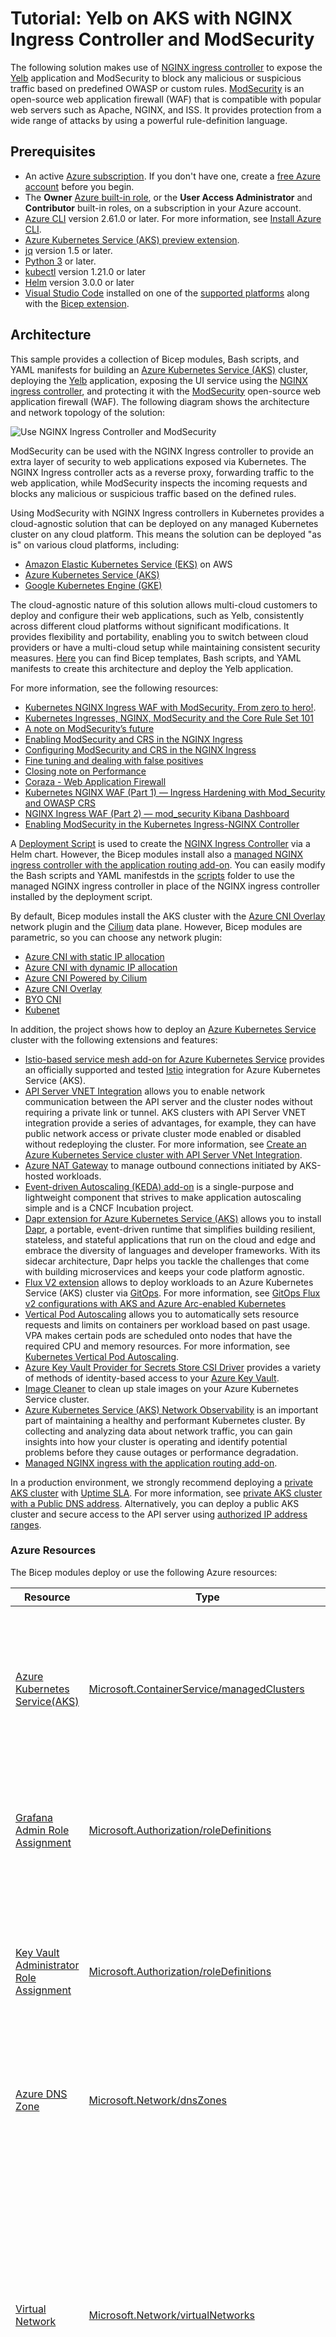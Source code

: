 # Tutorial: Yelb on AKS with NGINX Ingress Controller and ModSecurity

The following solution makes use of [NGINX ingress controller](https://docs.nginx.com/nginx-ingress-controller/intro/overview/) to expose the [Yelb](https://github.com/mreferre/yelb/) application and ModSecurity to block any malicious or suspicious traffic based on predefined OWASP or custom rules. [ModSecurity](https://github.com/SpiderLabs/ModSecurity) is an open-source web application firewall (WAF) that is compatible with popular web servers such as Apache, NGINX, and ISS. It provides protection from a wide range of attacks by using a powerful rule-definition language.

## Prerequisites

- An active [Azure subscription](https://docs.microsoft.com/en-us/azure/guides/developer/azure-developer-guide#understanding-accounts-subscriptions-and-billing). If you don't have one, create a [free Azure account](https://azure.microsoft.com/free/) before you begin.
- The **Owner** [Azure built-in role](https://learn.microsoft.com/en-us/azure/role-based-access-control/built-in-roles), or the **User Access Administrator** and **Contributor** built-in roles, on a subscription in your Azure account.
- [Azure CLI](https://learn.microsoft.com/en-us/cli/azure/install-azure-cli) version 2.61.0 or later. For more information, see [Install Azure CLI](https://learn.microsoft.com/en-us/cli/azure/install-azure-cli).
- [Azure Kubernetes Service (AKS) preview extension](https://learn.microsoft.com/en-us/azure/aks/draft#install-the-aks-preview-azure-cli-extension).
- [jq](https://jqlang.github.io/jq/) version 1.5 or later.
- [Python 3](https://www.python.org/downloads/) or later.
- [kubectl](https://kubernetes.io/docs/tasks/tools/install-kubectl/) version 1.21.0 or later
- [Helm](https://helm.sh/docs/intro/install/) version 3.0.0 or later
- [Visual Studio Code](https://code.visualstudio.com/) installed on one of the [supported platforms](https://code.visualstudio.com/docs/supporting/requirements#_platforms) along with the [Bicep extension](https://marketplace.visualstudio.com/items?itemName=ms-azuretools.vscode-bicep).

## Architecture

This sample provides a collection of Bicep modules, Bash scripts, and YAML manifests for building an [Azure Kubernetes Service (AKS)](https://docs.microsoft.com/en-us/azure/aks/intro-kubernetes) cluster, deploying the [Yelb](https://github.com/mreferre/yelb/) application, exposing the UI service using the [NGINX ingress controller](https://docs.nginx.com/nginx-ingress-controller/intro/overview/), and protecting it with the [ModSecurity](https://github.com/SpiderLabs/ModSecurity) open-source web application firewall (WAF). The following diagram shows the architecture and network topology of the solution:

![Use NGINX Ingress Controller and ModSecurity](../../images/nginx-modsecurity-aks.png)

ModSecurity can be used with the NGINX Ingress controller to provide an extra layer of security to web applications exposed via Kubernetes. The NGINX Ingress controller acts as a reverse proxy, forwarding traffic to the web application, while ModSecurity inspects the incoming requests and blocks any malicious or suspicious traffic based on the defined rules.

Using ModSecurity with NGINX Ingress controllers in Kubernetes provides a cloud-agnostic solution that can be deployed on any managed Kubernetes cluster on any cloud platform. This means the solution can be deployed "as is" on various cloud platforms, including:

- [Amazon Elastic Kubernetes Service (EKS)](https://aws.amazon.com/eks/) on AWS
- [Azure Kubernetes Service (AKS)](https://docs.microsoft.com/en-us/azure/aks/intro-kubernetes)
- [Google Kubernetes Engine (GKE)](https://cloud.google.com/kubernetes-engine)

The cloud-agnostic nature of this solution allows multi-cloud customers to deploy and configure their web applications, such as Yelb, consistently across different cloud platforms without significant modifications. It provides flexibility and portability, enabling you to switch between cloud providers or have a multi-cloud setup while maintaining consistent security measures. [Here](./nginx-with-modsecurity-waf/README.md) you can find Bicep templates, Bash scripts, and YAML manifests to create this architecture and deploy the Yelb application.

For more information, see the following resources:

- [Kubernetes NGINX Ingress WAF with ModSecurity. From zero to hero!](https://systemweakness.com/nginx-ingress-waf-with-modsecurity-from-zero-to-hero-fa284cb6f54a).
- [Kubernetes Ingresses, NGINX, ModSecurity and the Core Rule Set 101](https://systemweakness.com/nginx-ingress-waf-with-modsecurity-from-zero-to-hero-fa284cb6f54a#7f54)
- [A note on ModSecurity’s future](https://systemweakness.com/nginx-ingress-waf-with-modsecurity-from-zero-to-hero-fa284cb6f54a#b056)
- [Enabling ModSecurity and CRS in the NGINX Ingress](https://systemweakness.com/nginx-ingress-waf-with-modsecurity-from-zero-to-hero-fa284cb6f54a#6f5a)
- [Configuring ModSecurity and CRS in the NGINX Ingress](https://systemweakness.com/nginx-ingress-waf-with-modsecurity-from-zero-to-hero-fa284cb6f54a#6815)
- [Fine tuning and dealing with false positives](https://systemweakness.com/nginx-ingress-waf-with-modsecurity-from-zero-to-hero-fa284cb6f54a#86d1)
- [Closing note on Performance](https://systemweakness.com/nginx-ingress-waf-with-modsecurity-from-zero-to-hero-fa284cb6f54a#6e79)
- [Coraza - Web Application Firewall](https://github.com/corazawaf/coraza)
- [Kubernetes NGINX WAF (Part 1) — Ingress Hardening with Mod_Security and OWASP CRS](https://medium.com/opensight-ch/kubernetes-nginx-waf-part-1-ingress-hardening-with-mod-security-and-owasp-crs-3cb1215cddfd)
- [NGINX Ingress WAF (Part 2) — mod_security Kibana Dashboard](https://medium.com/opensight-ch/nginx-ingress-waf-part-2-mod-security-kibana-dashboard-2fd863180d47)
- [Enabling ModSecurity in the Kubernetes Ingress-NGINX Controller](https://awkwardferny.medium.com/enabling-modsecurity-in-the-kubernetes-ingress-nginx-controller-111f9c877998)

A [Deployment Script](https://learn.microsoft.com/en-us/azure/azure-resource-manager/bicep/deployment-script-bicep) is used to create the [NGINX Ingress Controller](https://docs.nginx.com/nginx-ingress-controller/intro/overview/) via a Helm chart. However, the Bicep modules install also a [managed NGINX ingress controller with the application routing add-on](https://learn.microsoft.com/en-us/azure/aks/app-routing). You can easily modify the Bash scripts and YAML manifestds in the [scripts](./scripts/) folder to use the managed NGINX ingress controller in place of the NGINX ingress controller installed by the deployment script. 

By default, Bicep modules install the AKS cluster with the [Azure CNI Overlay](https://learn.microsoft.com/en-us/azure/aks/azure-cni-overlay) network plugin and the [Cilium](https://learn.microsoft.com/en-us/azure/aks/azure-cni-powered-by-cilium) data plane. However, Bicep modules are parametric, so you can choose any network plugin:

- [Azure CNI with static IP allocation](https://learn.microsoft.com/en-us/azure/aks/configure-azure-cni)
- [Azure CNI with dynamic IP allocation](https://learn.microsoft.com/en-us/azure/aks/configure-azure-cni-dynamic-ip-allocation)
- [Azure CNI Powered by Cilium](https://learn.microsoft.com/en-us/azure/aks/azure-cni-powered-by-cilium)
- [Azure CNI Overlay](https://learn.microsoft.com/en-us/azure/aks/azure-cni-overlay)
- [BYO CNI](https://learn.microsoft.com/en-us/azure/aks/use-byo-cni?tabs=azure-cli)
- [Kubenet](https://learn.microsoft.com/en-us/azure/aks/configure-kubenet)

In addition, the project shows how to deploy an [Azure Kubernetes Service](https://docs.microsoft.com/en-us/azure/aks/intro-kubernetes) cluster with the following extensions and features:

- [Istio-based service mesh add-on for Azure Kubernetes Service](https://learn.microsoft.com/en-us/azure/aks/istio-about) provides an officially supported and tested [Istio](https://istio.io/v1.1/docs/concepts/what-is-istio/) integration for Azure Kubernetes Service (AKS).
- [API Server VNET Integration](https://learn.microsoft.com/en-us/azure/aks/api-server-vnet-integration) allows you to enable network communication between the API server and the cluster nodes without requiring a private link or tunnel. AKS clusters with API Server VNET integration provide a series of advantages, for example, they can have public network access or private cluster mode enabled or disabled without redeploying the cluster. For more information, see [Create an Azure Kubernetes Service cluster with API Server VNet Integration](https://learn.microsoft.com/en-us/azure/aks/api-server-vnet-integration).
- [Azure NAT Gateway](https://learn.microsoft.com/en-us/azure/virtual-network/nat-gateway/nat-overview) to manage outbound connections initiated by AKS-hosted workloads.
- [Event-driven Autoscaling (KEDA) add-on](https://learn.microsoft.com/en-us/azure/aks/keda-about) is a single-purpose and lightweight component that strives to make application autoscaling simple and is a CNCF Incubation project.
- [Dapr extension for Azure Kubernetes Service (AKS)](https://learn.microsoft.com/en-us/azure/aks/dapr) allows you to install [Dapr](https://dapr.io/), a portable, event-driven runtime that simplifies building resilient, stateless, and stateful applications that run on the cloud and edge and embrace the diversity of languages and developer frameworks. With its sidecar architecture, Dapr helps you tackle the challenges that come with building microservices and keeps your code platform agnostic.
- [Flux V2 extension](https://learn.microsoft.com/en-us/azure/azure-arc/kubernetes/tutorial-use-gitops-flux2?tabs=azure-cli) allows to deploy workloads to an Azure Kubernetes Service (AKS) cluster via [GitOps](https://www.weave.works/technologies/gitops/). For more information, see [GitOps Flux v2 configurations with AKS and Azure Arc-enabled Kubernetes](https://learn.microsoft.com/en-us/azure/azure-arc/kubernetes/conceptual-gitops-flux2)
- [Vertical Pod Autoscaling](https://learn.microsoft.com/en-us/azure/aks/vertical-pod-autoscaler) allows you to automatically sets resource requests and limits on containers per workload based on past usage. VPA makes certain pods are scheduled onto nodes that have the required CPU and memory resources. For more information, see [Kubernetes Vertical Pod Autoscaling](https://itnext.io/k8s-vertical-pod-autoscaling-fd9e602cbf81).
- [Azure Key Vault Provider for Secrets Store CSI Driver](https://learn.microsoft.com/en-us/azure/aks/csi-secrets-store-identity-access) provides a variety of methods of identity-based access to your [Azure Key Vault](https://learn.microsoft.com/en-us/azure/key-vault/general/overview).
- [Image Cleaner](https://learn.microsoft.com/en-us/azure/aks/image-cleaner?tabs=azure-cli) to clean up stale images on your Azure Kubernetes Service cluster.
- [Azure Kubernetes Service (AKS) Network Observability](https://learn.microsoft.com/en-us/azure/aks/network-observability-overview) is an important part of maintaining a healthy and performant Kubernetes cluster. By collecting and analyzing data about network traffic, you can gain insights into how your cluster is operating and identify potential problems before they cause outages or performance degradation.
- [Managed NGINX ingress with the application routing add-on](https://learn.microsoft.com/en-us/azure/aks/app-routing).

In a production environment, we strongly recommend deploying a [private AKS cluster](https://docs.microsoft.com/en-us/azure/aks/private-clusters) with [Uptime SLA](https://docs.microsoft.com/en-us/azure/aks/uptime-sla). For more information, see [private AKS cluster with a Public DNS address](https://docs.microsoft.com/en-us/azure/aks/private-clusters#create-a-private-aks-cluster-with-a-public-dns-address). Alternatively, you can deploy a public AKS cluster and secure access to the API server using [authorized IP address ranges](https://learn.microsoft.com/en-us/azure/aks/api-server-authorized-ip-ranges).

### Azure Resources

The Bicep modules deploy or use the following Azure resources:

| Resource | Type | Description |
|----------|------|-------------|
| [Azure Kubernetes Service(AKS)](https://docs.microsoft.com/en-us/azure/aks/intro-kubernetes) | [Microsoft.ContainerService/managedClusters](https://learn.microsoft.com/en-us/azure/templates/microsoft.containerservice/managedclusters?pivots=deployment-language-bicep) | A public or private AKS cluster composed of a `system` node pool in a dedicated subnet that hosts only critical system pods and services, and a `user` node pool hosting user workloads and artifacts in a dedicated subnet. |
| [Grafana Admin Role Assignment](https://learn.microsoft.com/en-us/azure/managed-grafana/how-to-share-grafana-workspace?tabs=azure-portal) | [Microsoft.Authorization/roleDefinitions](https://learn.microsoft.com/en-us/azure/templates/microsoft.authorization/roleassignments?pivots=deployment-language-bicep) | A `Grafana Admin` role assignment on the Azure Managed Grafana for the Microsoft Entra ID user whose objectID is defined in the `userId` parameter. |
| [Key Vault Administrator Role Assignment](https://learn.microsoft.com/en-us/azure/aks/csi-secrets-store-driver) | [Microsoft.Authorization/roleDefinitions](https://learn.microsoft.com/en-us/azure/templates/microsoft.authorization/roleassignments?pivots=deployment-language-bicep) | A `Key Vault Administrator` role assignment on the existing Azure Key Vault resource which contains the TLS certificate for the user-defined managed identity used by the Azure Key Vault provider for Secrets Store CSI Driver. |
| [Azure DNS Zone](https://learn.microsoft.com/en-us/azure/dns/private-dns-overview) | [Microsoft.Network/dnsZones](https://learn.microsoft.com/en-us/azure/templates/microsoft.network/dnszones?pivots=deployment-language-bicep) | An existing Azure DNS zone used for the name resolution of AKS-hosted workloads. This resource is optional. |
| [Virtual Network](https://docs.microsoft.com/en-us/azure/virtual-network/virtual-networks-overview) | [Microsoft.Network/virtualNetworks](https://docs.microsoft.com/en-us/azure/templates/microsoft.network/virtualnetworks) | A new virtual network with multiple subnets for different purposes: `SystemSubnet`is used for the agent nodes of the `system` node pool, `UserSubnet` is used for the agent nodes of the `user` node pool, `ApiServerSubnet` is used by API Server VNET Integration, `AzureBastionSubnet` is used by Azure Bastion Host, `VmSubnet` is used for a jump-box virtual machine used to connect to the (private) AKS cluster and for Azure Private Endpoints. |
| [User-Assigned Managed Identity](https://docs.microsoft.com/en-us/azure/active-directory/managed-identities-azure-resources/overview) | [Microsoft.ManagedIdentity/userAssignedIdentities](https://learn.microsoft.com/en-us/azure/templates/microsoft.managedidentity/2018-11-30/userassignedidentities?pivots=deployment-language-bicep) | A user-defined managed identity used by the AKS cluster to create additional resources in Azure. |
| [Virtual Machine](https://docs.microsoft.com/en-us/azure/virtual-machines/windows/) | [Microsoft.Compute/virtualMachines](https://docs.microsoft.com/en-us/azure/templates/microsoft.compute/virtualmachines) | A jump-box virtual machine used to manage the private AKS cluster. |
| [Azure Bastion](https://docs.microsoft.com/en-us/azure/bastion/bastion-overview) | [Microsoft.Network/bastionHosts](https://docs.microsoft.com/en-us/azure/templates/microsoft.network/bastionhosts) | An Azure Bastion deployed in the AKS cluster virtual network to provide SSH connectivity to agent nodes and virtual machines. |
| [Storage Account](https://docs.microsoft.com/en-us/azure/storage/common/storage-account-overview) | [Microsoft.Storage/storageAccounts](https://docs.microsoft.com/en-us/azure/templates/microsoft.storage/storageaccounts) | A storage account used to store the boot diagnostics logs of the jumpbox virtual machine. |
| [Azure Container Registry](https://docs.microsoft.com/en-us/azure/container-registry/container-registry-intro) | [Microsoft.ContainerRegistry/registries](https://learn.microsoft.com/en-us/azure/templates/microsoft.containerregistry/registries?pivots=deployment-language-bicep) | An Azure Container Registry to build, store, and manage container images and artifacts in a private registry. This is not required to deploy the `Yelb` application as the sample uses public container images. |
| [Azure Key Vault](https://docs.microsoft.com/en-us/azure/key-vault/general/basic-concepts) | [Microsoft.KeyVault/vaults](https://learn.microsoft.com/en-us/azure/templates/microsoft.keyvault/vaults?pivots=deployment-language-bicep) | An existing Azure Key Vault used to store secrets, certificates, and keys. |
| [Azure Private Endpoint](https://learn.microsoft.com/en-us/azure/private-link/private-endpoint-overview)| [Microsoft.Network/privateEndpoints](https://docs.microsoft.com/en-us/azure/templates/microsoft.network/privateendpoints) | Azure Private Endpoints for Azure Container Registry, Azure Key Vault, and Azure Storage Account. |
| [Azure Private DNS Zone](https://docs.microsoft.com/en-us/azure/dns/private-dns-overview) | [Microsoft.Network/privateDnsZones](https://docs.microsoft.com/en-us/azure/templates/microsoft.network/privatednszones) |  Azure Private DNS Zones are used for the DNS resolution of the Azure Private Endpoints for Azure Container Registry, Azure Key Vault, Azure Storage Account, API Server when deploying a private AKS cluster. |
| [Azure Network Security Group](https://docs.microsoft.com/en-us/azure/virtual-network/network-security-groups-overview) | [Microsoft.Network/networkSecurityGroups](https://docs.microsoft.com/en-us/azure/templates/microsoft.network/networksecuritygroups?tabs=bicep) | Azure Network Security Groups used to filter inbound and outbound traffic for subnets hosting virtual machines. |
| [Azure Monitor Workspace](https://learn.microsoft.com/en-us/azure/azure-monitor/essentials/azure-monitor-workspace-overview) | [Microsoft.Monitor/accounts](https://learn.microsoft.com/en-us/azure/azure-monitor/essentials/azure-monitor-workspace-overview) | An [Azure Monitor workspace](https://learn.microsoft.com/en-us/azure/azure-monitor/essentials/azure-monitor-workspace-overview) to store Prometheus metrics generated by the AKS cluster and workloads.You can [Prometheus query language (PromQL)](https://aka.ms/azureprometheus-promio-promql) to analyze and alert on the performance of monitored infrastructure and workloads without having to operate the underlying infrastructure. The primary method for visualizing Prometheus metrics is [Azure Managed Grafana](https://learn.microsoft.com/en-us/azure/managed-grafana/overview). |
| [Azure Managed Grafana](https://learn.microsoft.com/en-us/azure/managed-grafana/overview) | [Microsoft.Dashboard/grafana](https://learn.microsoft.com/en-us/azure/templates/microsoft.dashboard/grafana?pivots=deployment-language-bicep) | an [Azure Managed Grafana](https://learn.microsoft.com/en-us/azure/managed-grafana/overview) instance used to visualize the [Prometheus metrics](https://learn.microsoft.com/en-us/azure/azure-monitor/containers/prometheus-metrics-enable?tabs=azure-portal) generated by the [Azure Kubernetes Service(AKS)](https://docs.microsoft.com/en-us/azure/aks/intro-kubernetes) cluster. [Azure Managed Grafana](https://learn.microsoft.com/en-us/azure/managed-grafana/overview) provides a set of built-in dashboards to visualize Prometheus metrics generated by your AKS cluster and workloads. |
| [Azure Log Analytics Workspace](https://docs.microsoft.com/en-us/azure/azure-monitor/logs/log-analytics-workspace-overview) | [Microsoft.OperationalInsights/workspaces](https://docs.microsoft.com/en-us/azure/templates/microsoft.operationalinsights/workspaces) | A centralized Azure Log Analytics workspace used to collect diagnostics logs and metrics from various Azure resources. |
| [Deployment Script](https://learn.microsoft.com/en-us/azure/azure-resource-manager/bicep/deployment-script-bicep) | [Microsoft.Resources/deploymentScripts](https://learn.microsoft.com/en-us/azure/templates/microsoft.resources/deploymentscripts?pivots=deployment-language-bicep) | A deployment script is utilized to run the `install-nginx-ingress-controller-with-modsecurity.sh` Bash script, which installs the [NGINX Ingress Controller](https://docs.nginx.com/nginx-ingress-controller/), [Cert-Manager](https://cert-manager.io/docs/), and [Prometheus](https://prometheus.io/) to the AKS cluster using [Helm](https://helm.sh/). However, the in-cluster Prometheus instance is not necessary as the Bicep modules install [Azure Managed Prometheus](https://learn.microsoft.com/en-us/azure/azure-monitor/essentials/azure-monitor-workspace-overview) and [Azure Managed Grafana](https://learn.microsoft.com/en-us/azure/managed-grafana/overview) to collect and monitor AKS Prometheus metrics. If needed, you can modify the `install-nginx-ingress-controller-with-modsecurity.sh` script to exclude the installation of the in-cluster Prometheus. For more details on deployment scripts, refer to the [Use deployment scripts in Bicep](https://learn.microsoft.com/en-us/azure/azure-resource-manager/bicep/deployment-script-bicep) documentation.|

## Deploy the Bicep modules

You can deploy the Bicep modules in the [bicep](./bicep/) folder using the [deploy.sh](./bicep/deploy.sh) Bash script. Specify a value for the following parameters in the `deploy.sh` script and `main.parameters.json` parameters file before deploying the Bicep modules.

- `prefix`: specifies a prefix for all the Azure resources.
- `authenticationType`: specifies the type of authentication when accessing the Virtual Machine. `sshPublicKey` is the recommended value. Allowed values: `sshPublicKey` and `password`.
- `vmAdminUsername`: specifies the name of the administrator account of the virtual machine.
- `vmAdminPasswordOrKey`: specifies the SSH Key or password for the virtual machine.
- `aksClusterSshPublicKey`:  specifies the SSH Key or password for AKS cluster agent nodes.
- `aadProfileAdminGroupObjectIDs`: when deploying an AKS cluster with Azure AD and Azure RBAC integration, this array parameter contains the list of Azure AD group object IDs that will have the admin role of the cluster.

This is the full list of the parameters.

Here is the markdown table extrapolated from the Bicep code:

| Name                                      | Type    | Description                                                                                                                                   |
| ----------------------------------------- | ------- | --------------------------------------------------------------------------------------------------------------------------------------------- |
| `prefix`                                  | `string`  | Specifies the name prefix for all the Azure resources.                                                                                         |
| `location`                                | `string`  | Specifies the location for all the Azure resources.                                                                                            |
| `userId`                                  | `string`  | Specifies the object id of an Azure Active Directory user.                                                                                     |
| `letterCaseType`                          | `string`  | Specifies whether name resources are in CamelCase, UpperCamelCase, or KebabCase.                                                               |
| `aksClusterName`                          | `string`  | Specifies the name of the AKS cluster.                                                                                                         |
| `createMetricAlerts`                      | `bool`    | Specifies whether creating metric alerts or not.                                                                                               |
| `metricAlertsEnabled`                     | `bool`    | Specifies whether metric alerts are enabled or disabled.                                                                                       |
| `metricAlertsEvalFrequency`               | `string`  | Specifies metric alerts eval frequency.                                                                                                        |
| `metricAlertsWindowsSize`                 | `string`  | Specifies metric alerts window size.                                                                                                           |
| `aksClusterDnsPrefix`                     | `string`  | Specifies the DNS prefix specified when creating the managed cluster.                                                                          |
| `aksClusterNetworkPlugin`                 | `string`  | Specifies the network plugin used for building Kubernetes network.                                                                             |
| `aksClusterNetworkPluginMode`             | `string`  | Specifies the Network plugin mode used for building the Kubernetes network.                                                                    |
| `aksClusterNetworkPolicy`                 | `string`  | Specifies the network policy used for building the Kubernetes network.                                                                         |
| `aksClusterNetworkDataplane`              | `string`  | Specifies the network dataplane used in the Kubernetes cluster.                                                                                |
| `aksClusterNetworkMode`                   | `string`  | Specifies the network mode. This cannot be specified if networkPlugin is anything other than azure.                                            |
| `aksClusterPodCidr`                       | `string`  | Specifies the CIDR notation IP range from which to assign pod IPs when kubenet is used.                                                        |
| `aksClusterServiceCidr`                   | `string`  | Specifies a CIDR notation IP range from which to assign service cluster IPs.                                                                    |
| `aksClusterDnsServiceIP`                  | `string`  | Specifies the IP address assigned to the Kubernetes DNS service.                                                                                |
| `aksClusterLoadBalancerSku`               | `string`  | Specifies the SKU of the load balancer used by the virtual machine scale sets used by nodepools.                                               |
| `loadBalancerBackendPoolType`             | `string`  | Specifies the type of the managed inbound Load Balancer BackendPool.                                                                            |
| `advancedNetworking`                      | `object`  | Specifies Advanced Networking profile for enabling observability on a cluster.                                                                 |
| `aksClusterIpFamilies`                     | `array`   | Specifies the IP families used to determine single-stack or dual-stack clusters.                                                               |
| `aksClusterOutboundType`                  | `string`  | Specifies the outbound (egress) routing method.                                                                                                |
| `aksClusterSkuTier`                       | `string`  | Specifies the tier of a managed cluster SKU: Paid or Free.                                                                                     |
| `aksClusterKubernetesVersion`             | `string`  | Specifies the version of Kubernetes specified when creating the managed cluster.                                                              |
| `aksClusterAdminUsername`                 | `string`  | Specifies the administrator username of Linux virtual machines.                                                                                |
| `aksClusterSshPublicKey`                  | `string`  | Specifies the SSH RSA public key string for the Linux nodes.                                                                                    |
| `aadProfileTenantId`                      | `string`  | Specifies the tenant id of the Azure Active Directory used by the AKS cluster for authentication.                                              |
| `aadProfileAdminGroupObjectIDs`           | `array`   | Specifies the AAD group object IDs that will have admin role of the cluster.                                                                    |
| `aksClusterNodeOSUpgradeChannel`          | `string`  | Specifies the node OS upgrade channel.                                                                                                         |
| `aksClusterUpgradeChannel`                | `string`  | Specifies the upgrade channel for auto upgrade.                                                                                                |
| `aksClusterEnablePrivateCluster`          | `bool`    | Specifies whether to create the cluster as a private cluster or not.                                                                            |
| `aksClusterWebAppRoutingEnabled`          | `bool`    | Specifies whether the managed NGINX Ingress Controller application routing addon is enabled.                                                    |
| `aksClusterNginxDefaultIngressControllerType` | `string`             | Specifies the ingress type for the default NginxIngressController custom resource for the managed NGINX ingress controller. |
| `aksPrivateDNSZone`                       | `string`  | Specifies the Private DNS Zone mode for private cluster.                                                                                       |
| `aksEnablePrivateClusterPublicFQDN`       | `bool`    | Specifies whether to create additional public FQDN for private cluster or not.                                                                 |
| `aadProfileManaged`                       | `bool`    | Specifies whether to enable managed AAD integration.                                                                                           |
| `aadProfileEnableAzureRBAC`               | `bool`    | Specifies whether to enable Azure RBAC for Kubernetes authorization.                                                                            |
| `systemAgentPoolName`                     | `string`  | Specifies the unique name of the system node pool profile.                                                                                     |
| `systemAgentPoolVmSize`                   | `string`  | Specifies the vm size of nodes in the system node pool.                                                                                        |
| `systemAgentPoolOsDiskSizeGB`             | `int`     | Specifies the OS Disk Size in GB for every machine in the system agent pool.                                                                    |
| `systemAgentPoolOsDiskType`               | `string`  | Specifies the OS disk type for machines in a given agent pool.                                                                                  |
| `systemAgentPoolAgentCount`                | `int`     | Specifies the number of agents (VMs) to host docker containers in the system node pool.                                                        |
| `systemAgentPoolOsType`                   | `string`  | Specifies the OS type for the VMs in the system node pool.                                                                                     |
| `systemAgentPoolOsSKU`                    | `string`  | Specifies the OS SKU used by the system agent pool.                                                                                            |
| `systemAgentPoolMaxPods`                   | `int`     | Specifies the maximum number of pods that can run on a node in the system node pool.                                                           |
| `systemAgentPoolMaxCount`                  | `int`     | Specifies the maximum number of nodes for auto-scaling for the system node pool.                                                               |
| `systemAgentPoolMinCount`                  | `int`     | Specifies the minimum number of nodes for auto-scaling for the system node pool.                                                               |
| `systemAgentPoolEnableAutoScaling`         | `bool`    | Specifies whether to enable auto-scaling for the system node pool.                                                                             |
| `systemAgentPoolScaleSetPriority`          | `string`  | Specifies the virtual machine scale set priority in the system node pool.                                                                      |
| `systemAgentPoolScaleSetEvictionPolicy`    | `string`  | Specifies the ScaleSetEvictionPolicy for spot virtual machine scale set.                                                                       |
| `systemAgentPoolNodeLabels`               | `object`  | Specifies the Agent pool node labels to be persisted across all nodes in the system node pool.                                                 |
| `systemAgentPoolNodeTaints`               | `array`   | Specifies the taints added to new nodes during node pool create and scale.                                                                      |
| `systemAgentPoolKubeletDiskType`           | `string`  | Determines the placement of emptyDir volumes, container runtime data root, and Kubelet ephemeral storage.                                     |
| `systemAgentPoolType`                      | `string`  | Specifies the type for the system node pool.                                                                                                   |
| `systemAgentPoolAvailabilityZones`         | `array`   | Specifies the availability zones for the agent nodes in the system node pool.                                                                  |
| `userAgentPoolName`                       | `string`  | Specifies the unique name of the user node pool profile.                                                                                       |
| `userAgentPoolVmSize`                     | `string`  | Specifies the vm size of nodes in the user node pool.                                                                                          |
| `userAgentPoolOsDiskSizeGB`               | `int`     | Specifies the OS Disk Size in GB for every machine in the user agent pool.                                                                      |
| `userAgentPoolOsDiskType`                 | `string`  | Specifies the OS disk type for machines in a given agent pool.                                                                                  |
| `userAgentPoolAgentCount`                  | `int`     | Specifies the number of agents (VMs) to host docker containers in the user node pool.                                                          |
| `userAgentPoolOsType`                     | `string`  | Specifies the OS type for the VMs in the user node pool.                                                                                       |
| `userAgentPoolOsSKU`                      | `string`  | Specifies the OS SKU used by the user agent pool.                                                                                              |
| `userAgentPoolMaxPods`                     | `int`     | Specifies the maximum number of pods that can run on a node in the user node pool.                                                             |
| `userAgentPoolMaxCount`                    | `int`     | Specifies the maximum number of nodes for auto-scaling for the user node pool.                                                                 |
| `userAgentPoolMinCount`                    | `int`     | Specifies the minimum number of nodes for auto-scaling for the user node pool.                                                                 |
| `userAgentPoolEnableAutoScaling`           | `bool`    | Specifies whether to enable auto-scaling for the user node pool.                                                                               |
| `userAgentPoolScaleSetPriority`            | `string`  | Specifies the virtual machine scale set priority in the user node pool.                                                                        |
| `userAgentPoolScaleSetEvictionPolicy`      | `string`  | Specifies the ScaleSetEvictionPolicy for spot virtual machine scale set.                                                                       |
| `userAgentPoolNodeLabels`                 | `object`  | Specifies the Agent pool node labels to be persisted across all nodes in the user node pool.                                                   |
| `userAgentPoolNodeTaints`                 | `array`   | Specifies the taints added to new nodes during node pool create and scale.                                                                      |
| `userAgentPoolKubeletDiskType`             | `string`  | Determines the placement of emptyDir volumes, container runtime data root, and Kubelet ephemeral storage.                                     |
| `userAgentPoolType`                        | `string`  | Specifies the type for the user node pool.                                                                                                     |
| `userAgentPoolAvailabilityZones`           | `array`   | Specifies the availability zones for the agent nodes in the user node pool.                                                                    |
| `httpApplicationRoutingEnabled`           | `bool`    | Specifies whether the httpApplicationRouting add-on is enabled or not.                                                                         |
| `istioServiceMeshEnabled`                  | `bool`    | Specifies whether the Istio Service Mesh add-on is enabled or not.                                                                             |
| `istioIngressGatewayEnabled`               | `bool`    | Specifies whether the Istio Ingress Gateway is enabled or not.                                                                                 |
| `istioIngressGatewayType`                  | `string`  | Specifies the type of the Istio Ingress Gateway.                                                                                               |
| `kedaEnabled`                             | `bool`    | Specifies whether the Kubernetes Event-Driven Autoscaler (KEDA) add-on is enabled or not.                                                      |
| `daprEnabled`                             | `bool`    | Specifies whether the Dapr extension is enabled or not.                                                                                        |
| `daprHaEnabled`                           | `bool`    | Enable high availability (HA) mode for the Dapr control plane.                                                                                  |
| `fluxGitOpsEnabled`                       | `bool`    | Specifies whether the Flux V2 extension is enabled or not.                                                                                      |
| `verticalPodAutoscalerEnabled`            | `bool`    | Specifies whether the Vertical Pod Autoscaler is enabled or not.                                                                                |
| `aciConnectorLinuxEnabled`                | `bool`    | Specifies whether the aciConnectorLinux add-on is enabled or not.                                                                              |
| `azurePolicyEnabled`                      | `bool`    | Specifies whether the azurepolicy add-on is enabled or not.                                                                                    |
| `azureKeyvaultSecretsProviderEnabled`     | `bool`    | Specifies whether the Azure Key Vault Provider for Secrets Store CSI Driver addon is enabled or not.                                            |
| `kubeDashboardEnabled`                    | `bool`    | Specifies whether the kubeDashboard add-on is enabled or not.                                                                                  |
| `podIdentityProfileEnabled`               | `bool`    | Specifies whether the pod identity addon is enabled.                                                                                           |
| `autoScalerProfileScanInterval`            | `string`  | Specifies the scan interval of the auto-scaler of the AKS cluster.                                                                             |
| `autoScalerProfileScaleDownDelayAfterAdd`  | `string`  | Specifies the scale down delay after add of the auto-scaler of the AKS cluster.                                                                |
| `autoScalerProfileScaleDownDelayAfterDelete` | `string` | Specifies the scale down delay after delete of the auto-scaler of the AKS cluster.                                                             |
| `autoScalerProfileScaleDownDelayAfterFailure` | `string` | Specifies scale down delay after failure of the auto-scaler of the AKS cluster.                                                               |
| `autoScalerProfileScaleDownUnneededTime`   | `string`  | Specifies the scale down unneeded time of the auto-scaler of the AKS cluster.                                                                  |
| `autoScalerProfileScaleDownUnreadyTime`    | `string`  | Specifies the scale down unready time of the auto-scaler of the AKS cluster.                                                                   |
| `autoScalerProfileUtilizationThreshold`    | `string`  | Specifies the utilization threshold of the auto-scaler of the AKS cluster.                                                                     |
| `autoScalerProfileMaxGracefulTerminationSec` | `string` | Specifies the max graceful termination time interval in seconds for the auto-scaler of the AKS cluster.                                        |
| `enableVnetIntegration`                   | `bool`    | Specifies whether to enable API server VNET integration for the cluster or not.                                                                |
| `virtualNetworkName`                      | `string`  | Specifies the name of the virtual network.                                                                                                     |
| `virtualNetworkAddressPrefixes`           | `string`  | Specifies the address prefixes of the virtual network.                                                                                         |
| `systemAgentPoolSubnetName`                | `string`  | Specifies the name of the subnet hosting the worker nodes of the default system agent pool of the AKS cluster.                                 |
| `systemAgentPoolSubnetAddressPrefix`       | `string`  | Specifies the address prefix of the subnet hosting the worker nodes of the default system agent pool of the AKS cluster.                       |
| `userAgentPoolSubnetName`                  | `string`  | Specifies the name of the subnet hosting the worker nodes of the user agent pool of the AKS cluster.                                           |
| `userAgentPoolSubnetAddressPrefix`         | `string`  | Specifies the address prefix of the subnet hosting the worker nodes of the user agent pool of the AKS cluster.                                 |
| `blobCSIDriverEnabled`                    | `bool`    | Specifies whether to enable the Azure Blob CSI Driver.                                                                                          |
| `diskCSIDriverEnabled`                    | `bool`    | Specifies whether to enable the Azure Disk CSI Driver.                                                                                          |
| `fileCSIDriverEnabled`                    | `bool`    | Specifies whether to enable the Azure File CSI Driver.                                                                                          |
| `snapshotControllerEnabled`               | `bool`    | Specifies whether to enable the Snapshot Controller.                                                                                            |
| `defenderSecurityMonitoringEnabled`       | `bool`    | Specifies whether to enable Defender threat detection.                                                                                          |
| `imageCleanerEnabled`                     | `bool`    | Specifies whether to enable ImageCleaner on AKS cluster.                                                                                        |
| `imageCleanerIntervalHours`              | `int`     | Specifies ImageCleaner scanning interval in hours.                                                                                              |
| `nodeRestrictionEnabled`                  | `bool`    | Specifies whether to enable Node Restriction.                                                                                                   |
| `workloadIdentityEnabled`                 | `bool`    | Specifies whether to enable Workload Identity.                                                                                                  |
| `oidcIssuerProfileEnabled`                | `bool`    | Specifies whether the OIDC issuer is enabled.                                                                                                   |
| `podSubnetName`                           | `string`  | Specifies the name of the subnet hosting the pods running in the AKS cluster.                                                                   |
| `podSubnetAddressPrefix`                  | `string`  | Specifies the address prefix of the subnet hosting the pods running in the AKS cluster.                                                        |
| `apiServerSubnetName`                      | `string`  | Specifies the name of the subnet delegated to the API server when configuring the AKS cluster to use API server VNET integration.               |
| `apiServerSubnetAddressPrefix`            | `string`  | Specifies the address prefix of the subnet delegated to the API server when configuring the AKS cluster to use API server VNET integration.     |
| `vmSubnetName`                            | `string`  | Specifies the name of the subnet which contains the virtual machine.                                                                            |
| `vmSubnetAddressPrefix`                   | `string`  | Specifies the address prefix of the subnet which contains the virtual machine.                                                                 |
| `bastionSubnetAddressPrefix`              | `string`  | Specifies the Bastion subnet IP prefix.                                                                                                        |
| `logAnalyticsWorkspaceName`                | `string`  | Specifies the name of the Log Analytics Workspace.                                                                                             |
| `logAnalyticsSku`                         | `string`  | Specifies the service tier of the workspace.                                                                                                   |
| `logAnalyticsRetentionInDays`             | `int`     | Specifies the workspace data retention in days.                                                                                                 |
| `vmEnabled`                               | `bool`    | Specifies whether creating or not a jumpbox virtual machine in the AKS cluster virtual network.                                                |
| `vmName`                                  | `string`  | Specifies the name of the virtual machine.                                                                                                     |
| `vmSize`                                  | `string`  | Specifies the size of the virtual machine.                                                                                                     |
| `imagePublisher`                          | `string`  | Specifies the image publisher of the disk image used to create the virtual machine.                                                             |
| `imageOffer`                              | `string`  | Specifies the offer of the platform image or marketplace image used to create the virtual machine.                                             |
| `imageSku`                                | `string`  | Specifies the Ubuntu version for the VM.                                                                                                       |
| `authenticationType`                      | `string`  | Specifies the type of authentication when accessing the Virtual Machine.                                                                        |
| `vmAdminUsername`                          | `string`  | Specifies the name of the administrator account of the virtual machine.                                                                         |
| `vmAdminPasswordOrKey`                    | `string`  | Specifies the SSH Key or password for the virtual machine.                                                                                      |
| `diskStorageAccountType`                  | `string`  | Specifies the storage account type for OS and data disk.                                                                                        |
| `numDataDisks`                            | `int`     | Specifies the number of data disks of the virtual machine.                                                                                      |
| `osDiskSize`                              | `int`     | Specifies the size in GB of the OS disk of the VM.                                                                                              |
| `dataDiskSize`                            | `int`     | Specifies the size in GB of the data disk of the virtual machine.                                                                               |
| `dataDiskCaching`                         | `string`  | Specifies the caching requirements for the data disks.                                                                                          |
| `blobStorageAccountName`                  | `string`  | Specifies the globally unique name for the storage account used to store the boot diagnostics logs of the virtual machine.                      |
| `blobStorageAccountPrivateEndpointName`    | `string`  | Specifies the name of the private link to the boot diagnostics storage account.                                                                 |
| `acrPrivateEndpointName`                  | `string`  | Specifies the name of the private link to the Azure Container Registry.                                                                         |
| `acrName`                                 | `string`  | Specifies the name of the Azure Container Registry.                                                                                            |
| `acrAdminUserEnabled`                     | `bool`    | Enable admin user that have push / pull permission to the registry.                                                                             |
| `acrSku`                                  | `string`  | Tier of the Azure Container Registry.                                                                                          |
| `acrPublicNetworkAccess`                  | `string`  | Whether to allow public network access.                                                                                          |
| `acrAnonymousPullEnabled`                 | `bool`    | Specifies whether or not registry-wide pull is enabled from unauthenticated clients.                                                           |
| `acrDataEndpointEnabled`                  | `bool`    | Specifies whether or not a single data endpoint is enabled per region for serving data.                                                        |
| `acrNetworkRuleSet`                       | `object`  | Specifies the network rule set for the container registry.                                                                                      |
| `acrNetworkRuleBypassOptions`             | `string`  | Specifies whether to allow trusted Azure services to access a network restricted registry.                                                    |
| `acrNetworkRuleBypassOptions`             | `string`  | Specifies whether to allow trusted Azure services to access a network restricted registry.                                                    |
| `acrZoneRedundancy`                       | `string`  | Specifies whether or not zone redundancy is enabled for this container registry.                                                               |
| `bastionHostEnabled`                      | `bool`    | Specifies whether Azure Bastion should be created.                                                                                              |
| `bastionHostName`                         | `string`  | Specifies the name of the Azure Bastion resource.                                                                                               |
| `natGatewayName`                          | `string`  | Specifies the name of the Azure NAT Gateway.                                                                                                   |
| `natGatewayZones`                         | `array`   | Specifies a list of availability zones denoting the zone in which Nat Gateway should be deployed.                                              |
| `natGatewayPublicIps`                     | `int`     | Specifies the number of Public IPs to create for the Azure NAT Gateway.                                                                         |
| `natGatewayIdleTimeoutMins`               | `int`     | Specifies the idle timeout in minutes for the Azure NAT Gateway.                                                                                |
| `keyVaultPrivateEndpointName`             | `string`  | Specifies the name of the private link to the Key Vault.                                                                                        |
| `keyVaultName`                            | `string`  | Specifies the name of the Azure Key Vault resource.                                                                                             |
| `keyVaultPublicNetworkAccess`             | `string`  | Specifies whether to allow public network access for Key Vault.                                                                                 |
| `keyVaultNetworkAclsDefaultAction`        | `string`  | Specifies the default action of allow or deny when no other rules match for the Azure Key Vault resource.                                       |
| `keyVaultEnabledForDeployment`            | `bool`    | Specifies whether the Azure Key Vault resource is enabled for deployments.                                                                      |
| `keyVaultEnabledForDiskEncryption`        | `bool`    | Specifies whether the Azure Key Vault resource is enabled for disk encryption.                                                                  |
| `keyVaultEnabledForTemplateDeployment`    | `bool`    | Specifies whether the Azure Key Vault resource is enabled for template deployment.                                                              |
| `keyVaultEnableSoftDelete`                | `bool`    | Specifies whether the soft delete is enabled for this Azure Key Vault resource.                                                                 |
| `keyVaultEnablePurgeProtection`           | `bool`    | Specifies whether purge protection is enabled for this Azure Key Vault resource.                                                                |
| `keyVaultEnableRbacAuthorization`         | `bool`    | Specifies whether enable the RBAC authorization for the Azure Key Vault resource.                                                              |
| `keyVaultSoftDeleteRetentionInDays`       | `int`     | Specifies the soft delete retention in days.                                                                                                    |
| `tags`                                    | `object`  | Specifies the resource tags.                                                                                                                   |
| `clusterTags`                             | `object`  | Specifies the resource tags.                                                                                                                   |
| `actionGroupName`                        | `string`  | Specifies the name of the Action Group.                                                                                                        |
| `actionGroupShortName`                    | `string`  | Specifies the short name of the action group.                                                                                                  |
| `actionGroupEnabled`                      | `bool`    | Specifies whether this action group is enabled.                                                                                                |
| `actionGroupEmailAddress`                 | `string`  | Specifies the email address of the receiver.                                                                                                   |
| `actionGroupUseCommonAlertSchema`         | `bool`    | Specifies whether to use common alert schema.                                                                                                  |
| `actionGroupCountryCode`                  | `string`  | Specifies the country code of the SMS receiver.                                                                                                |
| `actionGroupPhoneNumber`                  | `string`  | Specifies the phone number of the SMS receiver.                                                                                                |
| `metricAnnotationsAllowList`              | `string`  | Specifies a comma-separated list of additional Kubernetes label keys that will be used in the resource labels metric.                          |
| `metricLabelsAllowlist`                   | `string`  | Specifies a comma-separated list of Kubernetes annotations keys that will be used in the resource labels metric.                               |
| `prometheusName`                          | `string`  | Specifies the name of the Azure Monitor managed service for Prometheus resource.                                                               |
| `prometheusPublicNetworkAccess`           | `string`  | Specifies whether or not public endpoint access is allowed for the Azure Monitor managed service for Prometheus resource.                     |
| `grafanaName`                             | `string`  | Specifies the name of the Azure Managed Grafana resource.                                                                                      |
| `grafanaSkuName`                          | `string`  | Specifies the sku of the Azure Managed Grafana resource.                                                                                       |
| `grafanaApiKey`                           | `string`  | Specifies the api key setting of the Azure Managed Grafana resource.                                                                            |
| `grafanaAutoGeneratedDomainNameLabelScope` | `string` | Specifies the scope for dns deterministic name hash calculation.                                                                               |
| `grafanaDeterministicOutboundIP`          | `string`  | Specifies whether the Azure Managed Grafana resource uses deterministic outbound IPs.                                                          |
| `grafanaPublicNetworkAccess`              | `string`  | Specifies the the state for enable or disable traffic over the public interface for the the Azure Managed Grafana resource.                    |
| `grafanaZoneRedundancy`                   | `string`  | The zone redundancy setting of the Azure Managed Grafana resource.                                                                             |
| `email`                                   | `string`  | Specifies the email address for the cert-manager cluster issuer.                                                                                |
| `deploymentScripName`                     | `string`  | Specifies the name of the deployment script uri.                                                                                               |
| `deploymentScriptUri`                     | `string`  | Specifies the URI of the deployment script.                                                                                                    |
| `dnsZoneName`                             | `string`  | Specifies the name of an existing public DNS zone.                                                                                             |
| `dnsZoneResourceGroupName`                | `string`  | Specifies the name of the resource group which contains the public DNS zone.                                                                    |

We suggest reading sensitive configuration data such as passwords or SSH keys from a pre-existing Azure Key Vault resource. For more information, see [Create parameters files for Bicep deployment](https://learn.microsoft.com/en-us/azure/azure-resource-manager/bicep/parameter-files?tabs=Bicep).

```bash
#!/bin/bash

# Template
template="main.bicep"
parameters="main.bicepparam"

# AKS cluster name
prefix="<your-azure-resource-prefix>"
aksName="${prefix}Aks"
userPrincipalName="<your-azure-account>"
validateTemplate=0
useWhatIf=0
update=1
deploy=1
installExtensions=0

# Name and location of the resource group for the Azure Kubernetes Service (AKS) cluster
resourceGroupName="${prefix}RG"
location="<azure-region>"
deploymentName="main"

# Subscription id, subscription name, and tenant id of the current subscription
subscriptionId=$(az account show --query id --output tsv)
subscriptionName=$(az account show --query name --output tsv)
tenantId=$(az account show --query tenantId --output tsv)

# Install aks-preview Azure extension
if [[ $installExtensions == 1 ]]; then
  echo "Checking if [aks-preview] extension is already installed..."
  az extension show --name aks-preview &>/dev/null

  if [[ $? == 0 ]]; then
    echo "[aks-preview] extension is already installed"

    # Update the extension to make sure you have the latest version installed
    echo "Updating [aks-preview] extension..."
    az extension update --name aks-preview &>/dev/null
  else
    echo "[aks-preview] extension is not installed. Installing..."

    # Install aks-preview extension
    az extension add --name aks-preview 1>/dev/null

    if [[ $? == 0 ]]; then
      echo "[aks-preview] extension successfully installed"
    else
      echo "Failed to install [aks-preview] extension"
      exit
    fi
  fi

  # Registering AKS feature extensions
  aksExtensions=(
    "AdvancedNetworkingPreview"
    "AKS-KedaPreview"
    "RunCommandPreview"
    "EnableAPIServerVnetIntegrationPreview"
    "EnableImageCleanerPreview"
    "AKS-VPAPreview"
  )
  ok=0
  registeringExtensions=()
  for aksExtension in ${aksExtensions[@]}; do
    echo "Checking if [$aksExtension] extension is already registered..."
    extension=$(az feature list -o table --query "[?contains(name, 'Microsoft.ContainerService/$aksExtension') && @.properties.state == 'Registered'].{Name:name}" --output tsv)
    if [[ -z $extension ]]; then
      echo "[$aksExtension] extension is not registered."
      echo "Registering [$aksExtension] extension..."
      az feature register \
        --name $aksExtension \
        --namespace Microsoft.ContainerService \
        --only-show-errors
      registeringExtensions+=("$aksExtension")
      ok=1
    else
      echo "[$aksExtension] extension is already registered."
    fi
  done
  echo $registeringExtensions
  delay=1
  for aksExtension in ${registeringExtensions[@]}; do
    echo -n "Checking if [$aksExtension] extension is already registered..."
    while true; do
      extension=$(az feature list -o table --query "[?contains(name, 'Microsoft.ContainerService/$aksExtension') && @.properties.state == 'Registered'].{Name:name}" --output tsv)
      if [[ -z $extension ]]; then
        echo -n "."
        sleep $delay
      else
        echo "."
        break
      fi
    done
  done

  if [[ $ok == 1 ]]; then
    echo "Refreshing the registration of the Microsoft.ContainerService resource provider..."
    az provider register \
      --namespace Microsoft.ContainerService \
      --only-show-errors
    echo "Microsoft.ContainerService resource provider registration successfully refreshed"
  fi
fi

# Get the last Kubernetes version available in the region
kubernetesVersion=$(az aks get-versions \
  --location $location \
  --query "values[?isPreview==null].version | sort(@) | [-1]" \
  --output tsv \
  --only-show-errors)

if [[ -n $kubernetesVersion ]]; then
  echo "Successfully retrieved the last Kubernetes version [$kubernetesVersion] supported by AKS in [$location] Azure region"
else
  echo "Failed to retrieve the last Kubernetes version supported by AKS in [$location] Azure region"
  exit
fi

# Check if the resource group already exists
echo "Checking if [$resourceGroupName] resource group actually exists in the [$subscriptionName] subscription..."

az group show \
  --name $resourceGroupName \
  --only-show-errors &>/dev/null

if [[ $? != 0 ]]; then
  echo "No [$resourceGroupName] resource group actually exists in the [$subscriptionName] subscription"
  echo "Creating [$resourceGroupName] resource group in the [$subscriptionName] subscription..."

  # Create the resource group
  az group create \
    --name $resourceGroupName \
    --location $location \
    --only-show-errors 1>/dev/null

  if [[ $? == 0 ]]; then
    echo "[$resourceGroupName] resource group successfully created in the [$subscriptionName] subscription"
  else
    echo "Failed to create [$resourceGroupName] resource group in the [$subscriptionName] subscription"
    exit
  fi
else
  echo "[$resourceGroupName] resource group already exists in the [$subscriptionName] subscription"
fi

# Get the user principal name of the current user
if [ -z $userPrincipalName ]; then
  echo "Retrieving the user principal name of the current user from the [$tenantId] Azure AD tenant..."
  userPrincipalName=$(az account show \
    --query user.name \
    --output tsv \
    --only-show-errors)
  if [[ -n $userPrincipalName ]]; then
    echo "[$userPrincipalName] user principal name successfully retrieved from the [$tenantId] Azure AD tenant"
  else
    echo "Failed to retrieve the user principal name of the current user from the [$tenantId] Azure AD tenant"
    exit
  fi
fi

# Retrieve the objectId of the user in the Azure AD tenant used by AKS for user authentication
echo "Retrieving the objectId of the [$userPrincipalName] user principal name from the [$tenantId] Azure AD tenant..."
userObjectId=$(az ad user show \
  --id $userPrincipalName \
  --query id \
  --output tsv \
  --only-show-errors 2>/dev/null)

if [[ -n $userObjectId ]]; then
  echo "[$userObjectId] objectId successfully retrieved for the [$userPrincipalName] user principal name"
else
  echo "Failed to retrieve the objectId of the [$userPrincipalName] user principal name"
  exit
fi

# Create AKS cluster if does not exist
echo "Checking if [$aksName] aks cluster actually exists in the [$resourceGroupName] resource group..."

az aks show \
  --name $aksName \
  --resource-group $resourceGroupName \
  --only-show-errors &>/dev/null

notExists=$?

if [[ $notExists != 0 || $update == 1 ]]; then

  if [[ $notExists != 0 ]]; then
    echo "No [$aksName] aks cluster actually exists in the [$resourceGroupName] resource group"
  else
    echo "[$aksName] aks cluster already exists in the [$resourceGroupName] resource group. Updating the cluster..."
  fi

  # Validate the Bicep template
  if [[ $validateTemplate == 1 ]]; then
    if [[ $useWhatIf == 1 ]]; then
      # Execute a deployment What-If operation at resource group scope.
      echo "Previewing changes deployed by [$template] Bicep template..."
      az deployment group what-if \
        --only-show-errors \
        --resource-group $resourceGroupName \
        --template-file $template \
        --parameters $parameters \
        --parameters prefix=$prefix \
        location=$location \
        userId=$userObjectId \
        aksClusterKubernetesVersion=$kubernetesVersion

      if [[ $? == 0 ]]; then
        echo "[$template] Bicep template validation succeeded"
      else
        echo "Failed to validate [$template] Bicep template"
        exit
      fi
    else
      # Validate the Bicep template
      echo "Validating [$template] Bicep template..."
      output=$(az deployment group validate \
        --only-show-errors \
        --resource-group $resourceGroupName \
        --template-file $template \
        --parameters $parameters \
        --parameters prefix=$prefix \
        location=$location \
        userId=$userObjectId \
        aksClusterKubernetesVersion=$kubernetesVersion)

      if [[ $? == 0 ]]; then
        echo "[$template] Bicep template validation succeeded"
      else
        echo "Failed to validate [$template] Bicep template"
        echo $output
        exit
      fi
    fi
  fi

  if [[ $deploy == 1 ]]; then
    # Deploy the Bicep template
    echo "Deploying [$template] Bicep template..."
    az deployment group create \
      --only-show-errors \
      --resource-group $resourceGroupName \
      --only-show-errors \
      --template-file $template \
      --parameters $parameters \
      --parameters prefix=$prefix \
      location=$location \
      userId=$userObjectId \
      aksClusterKubernetesVersion=$kubernetesVersion 1>/dev/null

    if [[ $? == 0 ]]; then
      echo "[$template] Bicep template successfully provisioned"
    else
      echo "Failed to provision the [$template] Bicep template"
      exit
    fi
  else
    echo "Skipping the deployment of the [$template] Bicep template"
    exit
  fi
else
  echo "[$aksName] aks cluster already exists in the [$resourceGroupName] resource group"
fi
```

## Deployment Script

The sample makes use of a [Deployment Script](https://learn.microsoft.com/en-us/azure/azure-resource-manager/bicep/deployment-script-bicep) to run the [install-nginx-ingress-controller-with-modsecurity.sh](./bicep/install-nginx-ingress-controller-with-modsecurity.sh) Bash script, which installs the [NGINX Ingress Controller](https://docs.nginx.com/nginx-ingress-controller/), [Cert-Manager](https://cert-manager.io/docs/), and [Prometheus](https://prometheus.io/) to the AKS cluster using [Helm](https://helm.sh/). The in-cluster Prometheus instance is not necessary as the Bicep modules install [Azure Managed Prometheus](https://learn.microsoft.com/en-us/azure/azure-monitor/essentials/azure-monitor-workspace-overview) and [Azure Managed Grafana](https://learn.microsoft.com/en-us/azure/managed-grafana/overview) to collect and monitor AKS Prometheus metrics. If needed, you can modify the `install-nginx-ingress-controller-with-modsecurity.sh` script to remove the installation of the in-cluster Prometheus and Grafana instance. For more details on deployment scripts, refer to the [Use deployment scripts in Bicep](https://learn.microsoft.com/en-us/azure/azure-resource-manager/bicep/deployment-script-bicep) documentation.

```bash
# Install kubectl
az aks install-cli --only-show-errors

# Get AKS credentials
az aks get-credentials \
  --admin \
  --name $clusterName \
  --resource-group $resourceGroupName \
  --subscription $subscriptionId \
  --only-show-errors

# Check if the cluster is private or not
private=$(az aks show --name $clusterName \
  --resource-group $resourceGroupName \
  --subscription $subscriptionId \
  --query apiServerAccessProfile.enablePrivateCluster \
  --output tsv)

# Install Helm
curl https://raw.githubusercontent.com/helm/helm/main/scripts/get-helm-3 -o get_helm.sh -s
chmod 700 get_helm.sh
./get_helm.sh &>/dev/null

# Add Helm repos
helm repo add prometheus-community https://prometheus-community.github.io/helm-charts
helm repo add ingress-nginx https://kubernetes.github.io/ingress-nginx
helm repo add jetstack https://charts.jetstack.io

# Update Helm repos
helm repo update

# Install Prometheus
helm install prometheus prometheus-community/kube-prometheus-stack \
  --create-namespace \
  --namespace prometheus \
  --set prometheus.prometheusSpec.podMonitorSelectorNilUsesHelmValues=false \
  --set prometheus.prometheusSpec.serviceMonitorSelectorNilUsesHelmValues=false

# Install NGINX ingress controller using the internal load balancer
helm install nginx-ingress ingress-nginx/ingress-nginx \
  --create-namespace \
  --namespace ingress-basic \
  --set controller.replicaCount=3 \
  --set controller.nodeSelector."kubernetes\.io/os"=linux \
  --set defaultBackend.nodeSelector."kubernetes\.io/os"=linux \
  --set controller.metrics.enabled=true \
  --set controller.metrics.serviceMonitor.enabled=true \
  --set controller.metrics.serviceMonitor.additionalLabels.release="prometheus" \
  --set controller.service.annotations."service\.beta\.kubernetes\.io/azure-load-balancer-health-probe-request-path"=/healthz \
  --set controller.config.modsecurity-snippet=\
'SecRuleEngine On
SecRequestBodyAccess On
SecAuditLog /dev/stdout
SecAuditLogFormat JSON
SecAuditEngine RelevantOnly
SecRule REMOTE_ADDR "@ipMatch 127.0.0.1" "id:87,phase:1,pass,nolog,ctl:ruleEngine=Off"'

# Install certificate manager
helm install cert-manager jetstack/cert-manager \
  --create-namespace \
  --namespace cert-manager \
  --set crds.enabled=true \
  --set prometheus.enabled=true \
  --set nodeSelector."kubernetes\.io/os"=linux

# Create cluster issuer
cat <<EOF | kubectl apply -f -
apiVersion: cert-manager.io/v1
kind: ClusterIssuer
metadata:
  name: letsencrypt-nginx
spec:
  acme:
    server: https://acme-v02.api.letsencrypt.org/directory
    email: $email
    privateKeySecretRef:
      name: letsencrypt
    solvers:
    - http01:
        ingress:
          class: nginx
          podTemplate:
            spec:
              nodeSelector:
                "kubernetes.io/os": linux
EOF

# Create output as JSON file
echo '{}' |
  jq --arg x 'prometheus' '.prometheus=$x' |
  jq --arg x 'cert-manager' '.certManager=$x' |
  jq --arg x 'ingress-basic' '.nginxIngressController=$x' >$AZ_SCRIPTS_OUTPUT_PATH
```

As you can note, the [NGINX Ingress Controller](https://docs.nginx.com/nginx-ingress-controller/intro/overview/) Helm chart is installed with the [ModSecurity](https://github.com/SpiderLabs/ModSecurity) an open-source web application firewall (WAF) enabled.

If you want to replace the NGINX ingress controller installed via Helm by the deployment script with the managed version installed by the application routing addon, you can just replace the `nginx` `ingressClassName` in the `ingress` object with the name of the ingress controller deployed by the application routing addon, that, by default is equal to `webapprouting.kubernetes.azure.com`

## Yelb Application

The current architecture layout of the sample is straightforward. It consists of a front-end component called `yelb-ui` and an application component called `yelb-appserver`.

![Yelb](../../images/yelb-architecture.png)

The `yelb-ui` is responsible for serving the JavaScript code to the browser. This code is compiled from an Angular 2 application. Depending on the deployment model, the code can be served from an EC2 instance, a container (Docker, Kubernetes, ECS), or an S3 bucket (serverless). The `yelb-ui` component may also include an `nginx` proxy, depending on the deployment model. The `yelb-appserver` is a Sinatra application that interacts with a cache server (`redis-server`) and a Postgres backend database (`yelb-db`). Redis is used to store the number of page views, while Postgres is used to persist the votes. In the serverless deployment model, DynamoDB is used as a replacement for both redis and postgres.

Yelb allows users to vote on a set of alternatives (restaurants) and dynamically updates pie charts based on the number of votes received. 

![Yelb UI](../../images/yelb-ui.png)

The Yelb application also keeps track of the number of page views and displays the hostname of the `yelb-appserver` instance serving the API request upon a vote or a page refresh. This allows individuals to demo the application solo or involve others in interacting with the application.

## Deploy the Yelb application

You can use the scripts in the [scripts](./scripts/) folder to deploy the [Yelb](https://github.com/mreferre/yelb/) to your AKS cluster. Before running any script, make sure to customize the values of the variables within the [00-variables.sh](./scripts/00-variables.sh) file. This file is included in all scripts and contains the following variables:

```bash
# Azure Subscription and Tenant
RESOURCE_GROUP_NAME="<aks-resource-group>"
SUBSCRIPTION_ID=$(az account show --query id --output tsv)
SUBSCRIPTION_NAME=$(az account show --query name --output tsv)
TENANT_ID=$(az account show --query tenantId --output tsv)
AKS_CLUSTER_NAME="<aks-name>"
DNS_ZONE_NAME="<your-azure-dns-zone-name-eg-contoso.com>"
DNS_ZONE_RESOURCE_GROUP_NAME="<your-azure-dns-zone-resource-group-name>"
DNS_ZONE_SUBSCRIPTION_ID='<your-azure-dns-zone-subscription-id>'
SUBDOMAIN="<yelb-application-subdomain>"
URL="https://$SUBDOMAIN.$DNS_ZONE_NAME"

# NGINX Ingress Controller installed via Helm
NGINX_NAMESPACE="ingress-basic"
NGINX_REPO_NAME="ingress-nginx"
NGINX_REPO_URL="https://kubernetes.github.io/ingress-nginx"
NGINX_CHART_NAME="ingress-nginx"
NGINX_RELEASE_NAME="ingress-nginx"
NGINX_REPLICA_COUNT=3

# NGINX Ingress Controller installed via AKS application routing add-on
WEB_APP_ROUTING_NAMESPACE="app-routing-system"
WEB_APP_ROUTING_SERVICE_NAME="nginx"

# Certificate Manager
CM_NAMESPACE="cert-manager"
CM_REPO_NAME="jetstack"
CM_REPO_URL="https://charts.jetstack.io"
CM_CHART_NAME="cert-manager"
CM_RELEASE_NAME="cert-manager"

# Cluster Issuer
EMAIL="<your-email-adddress>"
CLUSTER_ISSUER_NAMES=("letsencrypt-nginx" "letsencrypt-webapprouting")
CLUSTER_ISSUER_TEMPLATES=("cluster-issuer-nginx.yml" "cluster-issuer-webapprouting.yml")

# Specify the ingress class name for the ingress controller.
# - nginx: unmanaged NGINX ingress controller installed vuia Helm
# - webapprouting.kubernetes.azure.com: managed NGINX ingress controller installed via AKS application routing add-on
INGRESS_CLASS_NAME="nginx"

if [[ $INGRESS_CLASS_NAME == "nginx" ]]; then
  # Specify the name of the ingress objects.
  INGRESS_NAME="chat-ingress-nginx"

  # Specify the cluster issuer name for the ingress controller.
  CLUSTER_ISSUER="letsencrypt-nginx"

  # Specify the name of the secret that contains the TLS certificate for the ingress controller.
  INGRESS_SECRET_NAME="chat-tls-secret-nginx"
else
  # Specify the name of the ingress objects.
  INGRESS_NAME="chat-ingress-webapprouting"

  # Specify the cluster issuer name for the ingress controller.
  CLUSTER_ISSUER="letsencrypt-webapprouting"

  # Specify the name of the secret that contains the TLS certificate for the ingress controller.
  INGRESS_SECRET_NAME="chat-tls-secret-webapprouting"
fi
```

If you deployed the Azure infrastructure using the Bicep modules provided with this sample, you can proceed to deploy the Yelb application. If you instead want to deploy the application in your AKS cluster, you can use the following scripts to configure your environment. You can use the [02-create-nginx-ingress-controller.sh](./scripts/02-create-nginx-ingress-controller.sh) to install the [NGINX ingress controller](https://docs.nginx.com/nginx-ingress-controller/intro/overview/) with the [ModSecurity](https://github.com/SpiderLabs/ModSecurity) open-source web application firewall (WAF) enabled.

```bash
#!/bin/bash

# Variables
source ./00-variables.sh

# Check if the NGINX ingress controller Helm chart is already installed
result=$(helm list -n $NGINX_NAMESPACE | grep $NGINX_RELEASE_NAME | awk '{print $1}')

if [[ -n $result ]]; then
  echo "[$NGINX_RELEASE_NAME] NGINX ingress controller release already exists in the [$NGINX_NAMESPACE] namespace"
else
  # Check if the NGINX ingress controller repository is not already added
  result=$(helm repo list | grep $NGINX_REPO_NAME | awk '{print $1}')

  if [[ -n $result ]]; then
    echo "[$NGINX_REPO_NAME] Helm repo already exists"
  else
    # Add the NGINX ingress controller repository
    echo "Adding [$NGINX_REPO_NAME] Helm repo..."
    helm repo add $NGINX_REPO_NAME $NGINX_REPO_URL
  fi

  # Update your local Helm chart repository cache
  echo 'Updating Helm repos...'
  helm repo update

  # Deploy NGINX ingress controller
  echo "Deploying [$NGINX_RELEASE_NAME] NGINX ingress controller to the [$NGINX_NAMESPACE] namespace..."
  helm install $NGINX_RELEASE_NAME $NGINX_REPO_NAME/$nginxChartName \
    --create-namespace \
    --namespace $NGINX_NAMESPACE \
    --set controller.nodeSelector."kubernetes\.io/os"=linux \
    --set controller.replicaCount=$NGINX_REPLICA_COUNT \
    --set defaultBackend.nodeSelector."kubernetes\.io/os"=linux \
    --set controller.service.annotations."service\.beta\.kubernetes\.io/azure-load-balancer-health-probe-request-path"=/healthz
fi

# Get values
helm get values $NGINX_RELEASE_NAME --namespace $NGINX_NAMESPACE
```

Then you can use the [03-install-cert-manager.sh](./scripts/03-install-cert-manager.sh) to install the [cert-manager](https://cert-manager.io/), a powerful and extensible X.509 certificate controller for Kubernetes and OpenShift workloads. It will obtain certificates from a variety of Issuers, both popular public Issuers as well as private Issuers, and ensure the certificates are valid and up-to-date, and will attempt to renew certificates at a configured time before expiry.

```bash
#/bin/bash

# Variables
source ./00-variables.sh

# Check if the certificate manager Helm chart is already installed
result=$(helm list -n $CM_NAMESPACE | grep $CM_RELEASE_NAME | awk '{print $1}')

if [[ -n $result ]]; then
  echo "[$CM_RELEASE_NAME] certificate manager release already exists in the [$CM_NAMESPACE] namespace"
else
  # Check if the certificate manager repository is not already added
  result=$(helm repo list | grep $CM_REPO_NAME | awk '{print $1}')

  if [[ -n $result ]]; then
    echo "[$CM_REPO_NAME] Helm repo already exists"
  else
    # Add the certificate manager repository
    echo "Adding [$CM_REPO_NAME] Helm repo..."
    helm repo add $CM_REPO_NAME $CM_REPO_URL
  fi

  # Update your local Helm chart repository cache
  echo 'Updating Helm repos...'
  helm repo update

  # Install the cert-manager Helm chart
  echo "Deploying [$CM_RELEASE_NAME] cert-manager to the $CM_NAMESPACE namespace..."
  helm install $CM_RELEASE_NAME $CM_REPO_NAME/$cmChartName \
    --create-namespace \
    --namespace $CM_NAMESPACE \
    --set installCRDs=true \
    --set nodeSelector."kubernetes\.io/os"=linux
fi
```

Then you can use the [04-create-cluster-issuers.sh](./scripts/04-create-cluster-issuers.sh) script to create a [ClusterIssuer](https://cert-manager.io/docs/concepts/issuer/). `Issuers`, and `ClusterIssuers`, are Kubernetes resources that represent certificate authorities (CAs) that are able to generate signed certificates by honoring certificate signing requests. All cert-manager certificates require a referenced issuer that is in a ready condition to attempt to honor the request. The script generates a [ClusterIssuer](https://cert-manager.io/docs/concepts/issuer/) for both the managed and unmanaged NGINX Ingress controllers. Both `ClusterIssuer` objects utilize `Let's Encrypt` as the ACME certificate authority for issuing certificates.

```bash
#/bin/bash

# Variables
source ./00-variables.sh

# Use a for loop to tag and push the local docker images to the Azure Container Registry
for INDEX in ${!CLUSTER_ISSUER_NAMES[@]}; do
  CLUSTER_ISSUER_NAME=${CLUSTER_ISSUER_NAMES[$INDEX]}

  # Check if the cluster issuer already exists
  RESULT=$(kubectl get clusterissuer -o jsonpath='{.items[?(@.metadata.name=="'"$CLUSTER_ISSUER_NAME"'")].metadata.name}')

  if [[ -n $RESULT ]]; then
    echo "[$CLUSTER_ISSUER_NAME] cluster issuer already exists"
    continue
  else
    # Create the cluster issuer
    echo "[$CLUSTER_ISSUER_NAME] cluster issuer does not exist"
    echo "Creating [$CLUSTER_ISSUER_NAME] cluster issuer..."

    TEMPLATE=${CLUSTER_ISSUER_TEMPLATES[$INDEX]}
    cat $TEMPLATE |
      yq "(.spec.acme.email)|="\""$EMAIL"\" |
      kubectl apply -f -
  fi
done
```

You are now ready to deploy the [Yelb](https://github.com/mreferre/yelb/) application. You can run the [05-deploy-yelb.sh](./scripts/05-deploy-yelb.sh) to deploy the Yelb application and a [Kubernetes Ingress](https://kubernetes.io/docs/concepts/services-networking/ingress/) object to make the `yelb-ui`service accessible to the public internet.

```bash
#!/bin/bash

# Variables
source ./00-variables.sh

# Apply the YAML configuration
kubectl apply -f yelb.yml

# Create chat-ingress
cat ingress.yml |
  yq "(.metadata.annotations.\"cert-manager.io/cluster-issuer\")|="\""$CLUSTER_ISSUER"\" |
  yq "(.spec.ingressClassName)|="\""$INGRESS_CLASS_NAME"\" |
  yq "(.spec.tls[0].hosts[0])|="\""$SUBDOMAIN.$DNS_ZONE_NAME"\" |
  yq "(.spec.tls[0].secretName)|="\""$INGRESS_SECRET_NAME"\" |
  yq "(.spec.rules[0].host)|="\""$SUBDOMAIN.$DNS_ZONE_NAME"\" |
  kubectl apply -f -

# Check the deployed resources within the yelb namespace:
kubectl get all -n yelb
```

The scripts uses the [yelb.yml](./scripts/yelb.yml) YAML manifest to deploy the application, and the [ingress.yml](./scripts/ingress.yml) to create the ingress object. If you use an [Azure Public DNS Zone](https://learn.microsoft.com/en-us/azure/dns/public-dns-overview) for the name resolution of your domain, you can use the [06-configure-dns.sh](./scripts/06-configure-dns.sh) script to associate the public IP address of the NGINX ingress controller with the domain used by the subdomain used by the ingress object used to expose the `yelb-ui`service.

```bash
#!/bin/bash

# Variables
source ./00-variables.sh

# Choose the ingress controller to use
if [[ $INGRESS_CLASS_NAME == "nginx" ]]; then
    INGRESS_NAMESPACE=$NGINX_NAMESPACE
    INGRESS_SERVICE_NAME="${NGINX_RELEASE_NAME}-controller"
else
    INGRESS_NAMESPACE=$WEB_APP_ROUTING_NAMESPACE
    INGRESS_SERVICE_NAME=$WEB_APP_ROUTING_SERVICE_NAME
fi

# Retrieve the public IP address of the NGINX ingress controller
echo "Retrieving the external IP address of the [$INGRESS_CLASS_NAME] NGINX ingress controller..."
PUBLIC_IP_ADDRESS=$(kubectl get service -o json -n $INGRESS_NAMESPACE |
    jq -r '.items[] | 
    select(.spec.type == "LoadBalancer") |
    .status.loadBalancer.ingress[0].ip')

if [ -n "$PUBLIC_IP_ADDRESS" ]; then
    echo "[$PUBLIC_IP_ADDRESS] external IP address of the [$INGRESS_CLASS_NAME] NGINX ingress controller successfully retrieved"
else
    echo "Failed to retrieve the external IP address of the [$INGRESS_CLASS_NAME] NGINX ingress controller"
    exit
fi

# Check if an A record for todolist subdomain exists in the DNS Zone
echo "Retrieving the A record for the [$SUBDOMAIN] subdomain from the [$DNS_ZONE_NAME] DNS zone..."
IPV4_ADDRESS=$(az network dns record-set a list \
    --zone-name $DNS_ZONE_NAME \
    --resource-group $DNS_ZONE_RESOURCE_GROUP_NAME \
    --subscription $DNS_ZONE_SUBSCRIPTION_ID \
    --query "[?name=='$SUBDOMAIN'].ARecords[].IPV4_ADDRESS" \
    --output tsv \
    --only-show-errors)

if [[ -n $IPV4_ADDRESS ]]; then
    echo "An A record already exists in [$DNS_ZONE_NAME] DNS zone for the [$SUBDOMAIN] subdomain with [$IPV4_ADDRESS] IP address"

    if [[ $IPV4_ADDRESS == $PUBLIC_IP_ADDRESS ]]; then
        echo "The [$IPV4_ADDRESS] ip address of the existing A record is equal to the ip address of the ingress"
        echo "No additional step is required"
        continue
    else
        echo "The [$IPV4_ADDRESS] ip address of the existing A record is different than the ip address of the ingress"
    fi
    # Retrieving name of the record set relative to the zone
    echo "Retrieving the name of the record set relative to the [$DNS_ZONE_NAME] zone..."

    RECORDSET_NAME=$(az network dns record-set a list \
        --zone-name $DNS_ZONE_NAME \
        --resource-group $DNS_ZONE_RESOURCE_GROUP_NAME \
        --subscription $DNS_ZONE_SUBSCRIPTION_ID \
        --query "[?name=='$SUBDOMAIN'].name" \
        --output tsv \
        --only-show-errors 2>/dev/null)

    if [[ -n $RECORDSET_NAME ]]; then
        echo "[$RECORDSET_NAME] record set name successfully retrieved"
    else
        echo "Failed to retrieve the name of the record set relative to the [$DNS_ZONE_NAME] zone"
        exit
    fi

    # Remove the A record
    echo "Removing the A record from the record set relative to the [$DNS_ZONE_NAME] zone..."

    az network dns record-set a remove-record \
        --ipv4-address $IPV4_ADDRESS \
        --record-set-name $RECORDSET_NAME \
        --zone-name $DNS_ZONE_NAME \
        --resource-group $DNS_ZONE_RESOURCE_GROUP_NAME \
        --subscription $DNS_ZONE_SUBSCRIPTION_ID \
        --only-show-errors 1>/dev/null

    if [[ $? == 0 ]]; then
        echo "[$IPV4_ADDRESS] ip address successfully removed from the [$RECORDSET_NAME] record set"
    else
        echo "Failed to remove the [$IPV4_ADDRESS] ip address from the [$RECORDSET_NAME] record set"
        exit
    fi
fi

# Create the A record
echo "Creating an A record in [$DNS_ZONE_NAME] DNS zone for the [$SUBDOMAIN] subdomain with [$PUBLIC_IP_ADDRESS] IP address..."
az network dns record-set a add-record \
    --zone-name $DNS_ZONE_NAME \
    --resource-group $DNS_ZONE_RESOURCE_GROUP_NAME \
    --subscription $DNS_ZONE_SUBSCRIPTION_ID \
    --record-set-name $SUBDOMAIN \
    --ipv4-address $PUBLIC_IP_ADDRESS \
    --only-show-errors 1>/dev/null

if [[ $? == 0 ]]; then
    echo "A record for the [$SUBDOMAIN] subdomain with [$PUBLIC_IP_ADDRESS] IP address successfully created in [$DNS_ZONE_NAME] DNS zone"
else
    echo "Failed to create an A record for the $SUBDOMAIN subdomain with [$PUBLIC_IP_ADDRESS] IP address in [$DNS_ZONE_NAME] DNS zone"
fi
```

## Test the application

You can use the [07-call-yelb-ui.sh](./scripts/07-call-yelb-ui.sh) script to invoke the `yelb-ui` service, simulate SQL injection or XSS attacks, and observe how the managed rule set of ModSecurity blocks malicious requests.

```bash
#!/bin/bash

# Variables
source 00-variables.sh

# Call REST API
echo "Calling Yelb UI service at $URL..."
curl -w 'HTTP Status: %{http_code}\n' -s -o /dev/null $URL

# Simulate SQL injection
echo "Simulating SQL injection when calling $URL..."
curl -w 'HTTP Status: %{http_code}\n' -s -o /dev/null $URL/?users=ExampleSQLInjection%27%20--

# Simulate XSS
echo "Simulating XSS when calling $URL..."
curl -w 'HTTP Status: %{http_code}\n' -s -o /dev/null $URL/?users=ExampleXSS%3Cscript%3Ealert%28%27XSS%27%29%3C%2Fscript%3E
```

The Bash script should produce the following output, where the first call succeeds, while the following two calls are blocked by ModSecurity rules.

```Bash
Calling Yelb UI service at https://yelb.contoso.com...
HTTP Status: 200
Simulating SQL injection when calling https://yelb.contoso.com...
HTTP Status: 403
Simulating XSS when calling https://yelb.contoso.com...
HTTP Status: 403
```

## Review deployed resources

You can use the Azure portal or the Azure CLI to list the deployed resources in the resource group:

```azurecli
az resource list --resource-group <resource-group-name>
```

You can also use the following PowerShell cmdlet to list the deployed resources in the resource group:

```azurepowershell
Get-AzResource -ResourceGroupName <resource-group-name>
```

## Clean up resources

You can delete the resource group using the following Azure CLI command when you no longer need the resources you created. This will remove all the Azure resources.

```azurecli
az group delete --name <resource-group-name>
```

Alternatively, you can use the following PowerShell cmdlet to delete the resource group and all the Azure resources.

```azurepowershell
Remove-AzResourceGroup -Name <resource-group-name>
## CI/CD and GitOps Considerations
